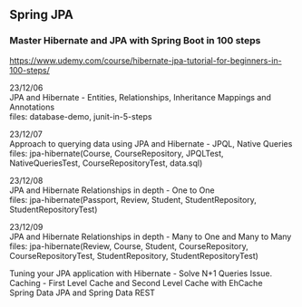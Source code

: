 ## Spring JPA
### Master Hibernate and JPA with Spring Boot in 100 steps
https://www.udemy.com/course/hibernate-jpa-tutorial-for-beginners-in-100-steps/

23/12/06  
JPA and Hibernate - Entities, Relationships, Inheritance Mappings and Annotations  
files: database-demo, junit-in-5-steps  

23/12/07  
Approach to querying data using JPA and Hibernate - JPQL, Native Queries  
files: jpa-hibernate(Course, CourseRepository, JPQLTest, NativeQueriesTest, CourseRepositoryTest, data.sql)  

23/12/08  
JPA and Hibernate Relationships in depth - One to One  
files: jpa-hibernate(Passport, Review, Student, StudentRepository, StudentRepositoryTest)

23/12/09  
JPA and Hibernate Relationships in depth - Many to One and Many to Many  
files: jpa-hibernate(Review, Course, Student, CourseRepository, CourseRepositoryTest, StudentRepository, StudentRepositoryTest)

Tuning your JPA application with Hibernate - Solve N+1 Queries Issue.     
Caching - First Level Cache and Second Level Cache with EhCache    
Spring Data JPA and Spring Data REST    

